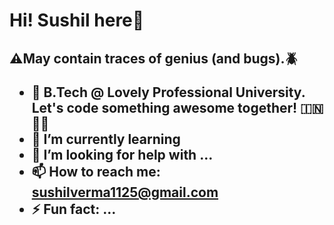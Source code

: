 ## <h1>Hi! Sushil here👋 </h1> 
<h2>⚠️May contain traces of genius (and bugs).🪲

- 🏫 B.Tech @ Lovely Professional University. Let's code something awesome together! 🇮🇳 🧑‍💻
- 🌱 I’m currently learning 
- 🤔 I’m looking for help with ...
- 📫 How to reach me: sushilverma1125@gmail.com
- ⚡ Fun fact: ...

